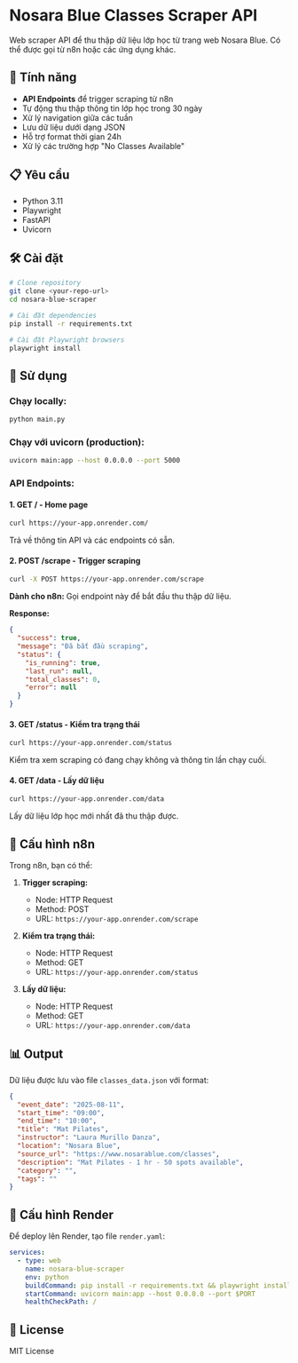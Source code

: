 # Nosara Blue Classes Scraper API

Web scraper API để thu thập dữ liệu lớp học từ trang web Nosara Blue. Có thể được gọi từ n8n hoặc các ứng dụng khác.

## 🎯 Tính năng

- **API Endpoints** để trigger scraping từ n8n
- Tự động thu thập thông tin lớp học trong 30 ngày
- Xử lý navigation giữa các tuần
- Lưu dữ liệu dưới dạng JSON
- Hỗ trợ format thời gian 24h
- Xử lý các trường hợp "No Classes Available"

## 📋 Yêu cầu

- Python 3.11
- Playwright
- FastAPI
- Uvicorn

## 🛠️ Cài đặt

```bash
# Clone repository
git clone <your-repo-url>
cd nosara-blue-scraper

# Cài đặt dependencies
pip install -r requirements.txt

# Cài đặt Playwright browsers
playwright install
```

## 🚀 Sử dụng

### Chạy locally:
```bash
python main.py
```

### Chạy với uvicorn (production):
```bash
uvicorn main:app --host 0.0.0.0 --port 5000
```

### API Endpoints:

#### 1. **GET /** - Home page
```bash
curl https://your-app.onrender.com/
```
Trả về thông tin API và các endpoints có sẵn.

#### 2. **POST /scrape** - Trigger scraping
```bash
curl -X POST https://your-app.onrender.com/scrape
```
**Dành cho n8n:** Gọi endpoint này để bắt đầu thu thập dữ liệu.

**Response:**
```json
{
  "success": true,
  "message": "Đã bắt đầu scraping",
  "status": {
    "is_running": true,
    "last_run": null,
    "total_classes": 0,
    "error": null
  }
}
```

#### 3. **GET /status** - Kiểm tra trạng thái
```bash
curl https://your-app.onrender.com/status
```
Kiểm tra xem scraping có đang chạy không và thông tin lần chạy cuối.

#### 4. **GET /data** - Lấy dữ liệu
```bash
curl https://your-app.onrender.com/data
```
Lấy dữ liệu lớp học mới nhất đã thu thập được.

## 🔧 Cấu hình n8n

Trong n8n, bạn có thể:

1. **Trigger scraping:**
   - Node: HTTP Request
   - Method: POST
   - URL: `https://your-app.onrender.com/scrape`

2. **Kiểm tra trạng thái:**
   - Node: HTTP Request
   - Method: GET
   - URL: `https://your-app.onrender.com/status`

3. **Lấy dữ liệu:**
   - Node: HTTP Request
   - Method: GET
   - URL: `https://your-app.onrender.com/data`

## 📊 Output

Dữ liệu được lưu vào file `classes_data.json` với format:

```json
{
  "event_date": "2025-08-11",
  "start_time": "09:00",
  "end_time": "10:00",
  "title": "Mat Pilates",
  "instructor": "Laura Murillo Danza",
  "location": "Nosara Blue",
  "source_url": "https://www.nosarablue.com/classes",
  "description": "Mat Pilates - 1 hr - 50 spots available",
  "category": "",
  "tags": ""
}
```

## 🔧 Cấu hình Render

Để deploy lên Render, tạo file `render.yaml`:

```yaml
services:
  - type: web
    name: nosara-blue-scraper
    env: python
    buildCommand: pip install -r requirements.txt && playwright install chromium
    startCommand: uvicorn main:app --host 0.0.0.0 --port $PORT
    healthCheckPath: /
```

## 📝 License

MIT License
